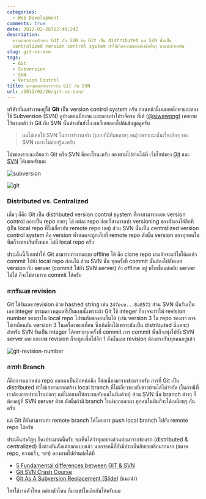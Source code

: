 ```yaml
---
categories:
  - Web Development
comments: true
date: 2012-02-26T12:49:24Z
description:
  ความแตกต่างหลักของ Git กับ SVN คือ Git เป็น distributed แต่ SVN นั้นเป็น
  centralized version control system ทำให้เกิดความแตกต่างข้ออื่นๆ ตามมาด้วยครับ
slug: git-vs-svn
tags:
  - Git
  - Subversion
  - SVN
  - Version Control
title: ความแตกต่างระหว่าง Git กับ SVN
url: /2012/02/26/git-vs-svn/
---
```


บริษัทที่ผมทำงานอยู่ใช้ **Git** เป็น version control system ครับ ก่อนหน้านี้ผมเคยศึกษาและลองใช้ Subversion (SVN) ดูบ้างตอนฝึกงาน และตอนทำโปรเจ็คจบ พี่เต้ ([@siwawong](https://twitter.com/siwawong)) เคยถามไว้นานแล้วว่า Git กับ SVN นั้นต่างกันยังไง ผมก็เลยลองไปค้นข้อมูลดูครับ

> ผมไม่เคยใช้ SVN ในการทำงานจริง (แบบที่มีทีมหลายๆ คน) เพราะฉะนั้นเรื่องลึกๆ ของ SVN ผมจะไม่ค่อยรู้นะครับ

ไม่ขอลงรายละเอียดว่า Git หรือ SVN คืออะไรนะครับ ลองตามไปอ่านได้ที่ เว็บไซต์ของ [Git](https://git-scm.com/) และ ​[SVN](https://subversion.tigris.org/) ได้เลยครับผม

![subversion](images/svn-name-banner.jpg)

![git](images/8507774158_4e737d4d86_o.jpg)

### Distributed vs. Centralized

เต็มๆ ก็คือ Git เป็น distributed version control system ที่เราสามารถแยก version control ออกเป็น repo ย่อยๆ ได้ แต่ละ repo ย่อยก็สามารถทำ versioning ของตัวเองได้อีกที (เป็น local repo ที่ไม่เกี่ยวกับ remote repo เลย) ส่วน SVN นั้นเป็น centralized version control system คือ version ทั้งหมดจะถูกเก็บที่ remote repo ดังนั้น version ของทุกคนในทีมก็จะตรงกันทั้งหมด ไม่มี local repo ครับ

ประเด็นนี้ก็เลยทำให้ Git สามารถทำงานแบบ offline ได้ คือ clone repo มาแล้วจะแก้ไขโค้ดแล้ว commit ไปยัง local repo ก่อนได้ ส่วน SVN นั้น ทุกครั้งที่ commit นั้นต้องไปอัพเดท version กับ server (commit ไปยัง SVN server) ถ้า offline อยู่ หรือเชื่อมต่อกับ server ไม่ได้ ก็จะไม่สามารถ commit ได้ครับ

### การรันเลข revision

Git ใช้รันเลข revision ด้วย hashed string เช่น `247ece...8a8572` ส่วน SVN นั้นรันเป็นเลข integer ธรรมดา เหตุผลที่เป็นแบบนี้เพราะถ้า Git ใช้ integer ก็อาจจะทำให้ revision number ของเราใน local repo ไปชนกับของคนอื่นได้ (เช่น version 3 ใน repo ของเรา อาจไม่เหมือนกัน version 3 ในเครื่องของเพื่อน ซึ่งเกิดขึ้นได้เพราะมันเป็น distributed นี่แหละ) สำหรับ SVN รันเป็น integer ได้เพราะทุกครั้งที่ commit การ commit นั้นก็จะพุ่งไปยัง SVN server เลย และเลข revision ก็จะถูกเพิ่มไปอีก 1 ดังนั้นเลข revision ต้องตรงกันทุกคนอยู่แล้ว

![git-revision-number](images/8506668763_d37fa72aaf_o.jpg)

### การทำ Branch

ก็คือการแตกหน่อ repo ออกมาเป็นอีกหน่อนึง ก็ต่อเนื่องมาจากข้อแรกครับ การที่ Git เป็น distributed ทำให้เราสามารถสร้าง local branch ที่ไม่เกี่ยวของกับชาวบ้านได้ไม่จำกัด (ในกรณีที่เราต้องการทำอะไรแปลกๆ แต่ไม่อยากให้กระทบกับคนในทีมด้วย) ส่วน SVN นั้น branch ต่างๆ ก็ต้องอยู่ที่ SVN server ด้วย ดังนั้นถ้ามี branch ใหม่งอกออกมา ทุกคนในทีมก็จะได้เหมือนๆ กันครับ

แต่ Git ก็ยังสามารถทำ remote branch ได้โดยการ push local branch ไปยัง remote repo ได้ครับ

ประเด็นสำคัญๆ ก็คงประมาณนี้ครับ จะเห็นได้ว่าทุกอย่างล้วนต่อมาจากข้อแรก (distributed & centralized) ซึ่งต่างกันตั้งแต่ออกแบบแล้ว นอกจากนี้ก็ยังมีประเด็นยิบย่อยอีกมากมาย (ขนาด repo, ความเร็ว, ฯลฯ) ลองตามไปอ่านต่อได้ที่

- [5 Fundamental differences between GIT & SVN](https://boxysystems.com/index.php/5-fundamental-differences-between-git-svn/)
- [Git SVN Crash Course](https://git.wiki.kernel.org/articles/g/i/t/GitSvnCrashCourse_512d.html)
- [Git As A Subversion Replacement (Slide)](https://www.slideshare.net/technicalpickles/git-as-a-subversion-replacement) (แนะนำ)

ใครใช้งานตัวไหน คล่องตัวไหน ก็มาแชร์ไอเดียกันได้ครับผม
